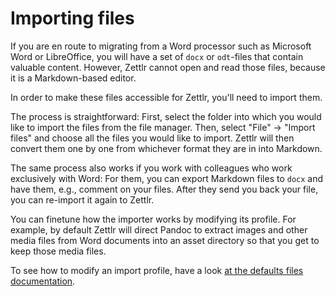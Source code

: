 # Importing files

If you are en route to migrating from a Word processor such as Microsoft Word or LibreOffice, you will have a set of `docx` or `odt`-files that contain valuable content. However, Zettlr cannot open and read those files, because it is a Markdown-based editor.

In order to make these files accessible for Zettlr, you'll need to import them.

The process is straightforward: First, select the folder into which you would like to import the files from the file manager. Then, select "File" &rarr; "Import files" and choose all the files you would like to import. Zettlr will then convert them one by one from whichever format they are in into Markdown.

The same process also works if you work with colleagues who work exclusively with Word: For them, you can export Markdown files to `docx` and have them, e.g., comment on your files. After they send you back your file, you can re-import it again to Zettlr.

You can finetune how the importer works by modifying its profile. For example, by default Zettlr will direct Pandoc to extract images and other media files from Word documents into an asset directory so that you get to keep those media files.

To see how to modify an import profile, have a look [at the defaults files documentation](defaults-files.md).
